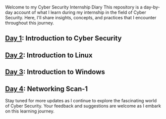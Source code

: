 Welcome to my Cyber Security Internship Diary This repository is a day-by-day account of what I learn during my internship in the field of Cyber Security. Here, I'll share insights, concepts, and practices that I encounter throughout this journey.

## [Day 1](https://github.com/Nayan5161/Cyber-security-90-Days/tree/main/Day1%20): Introduction to Cyber Security
## [Day 2](https://github.com/Nayan5161/Cyber-security-90-Days/tree/main/Day%202): Introduction to Linux
## [Day 3](https://github.com/Nayan5161/Cyber-security-90-Days/tree/main/Day%203): Introduction to Windows
## [Day 4](https://github.com/Nayan5161/Cyber-security-90-Days/tree/main/Day%204): Networking Scan-1
Stay tuned for more updates as I continue to explore the fascinating world of Cyber Security. Your feedback and suggestions are welcome as I embark on this learning journey.
